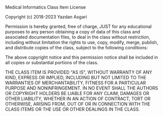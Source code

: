 Medical Informatics Class Item License

Copyright (c) 2018-2023 Yazdan Asgari

Permission is hereby granted, free of charge, JUST for any educational purposes to any person obtaining a copy of data of this class and associated documentation files, 
to deal in the class without restriction, including without limitation the rights to use, copy, modify, merge, publish, and distribute copies of the class, 
subject to the following conditions:

The above copyright notice and this permission notice shall be included in all
copies or substantial portions of the class.

THE CLASS ITEM IS PROVIDED "AS IS", WITHOUT WARRANTY OF ANY KIND, EXPRESS OR
IMPLIED, INCLUDING BUT NOT LIMITED TO THE WARRANTIES OF MERCHANTABILITY,
FITNESS FOR A PARTICULAR PURPOSE AND NONINFRINGEMENT. IN NO EVENT SHALL THE
AUTHORS OR COPYRIGHT HOLDERS BE LIABLE FOR ANY CLAIM, DAMAGES OR OTHER
LIABILITY, WHETHER IN AN ACTION OF CONTRACT, TORT OR OTHERWISE, ARISING FROM,
OUT OF OR IN CONNECTION WITH THE CLASS ITEMS OR THE USE OR OTHER DEALINGS IN THE
CLASS.
